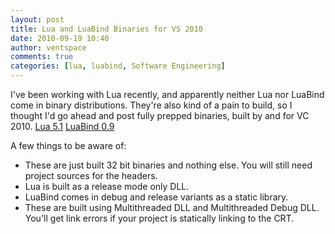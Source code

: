 ```yaml
---
layout: post
title: Lua and LuaBind Binaries for VS 2010
date: 2010-09-19 10:40
author: ventspace
comments: true
categories: [lua, luabind, Software Engineering]
---
```

I've been working with Lua recently, and apparently neither Lua nor LuaBind come in binary distributions. They're also kind of a pain to build, so I thought I'd go ahead and post fully prepped binaries, built by and for VC 2010.
<a href="http://slimdx.org/promit/lua-5.1-vc2010.zip">Lua 5.1</a>
<a href="http://slimdx.org/promit/luabind-0.9-vc2010.zip">LuaBind 0.9</a>

A few things to be aware of:
<ul>
	<li>These are just built 32 bit binaries and nothing else. You will still need project sources for the headers.</li>
	<li>Lua is built as a release mode only DLL.</li>
	<li>LuaBind comes in debug and release variants as a static library.</li>
	<li>These are built using Multithreaded DLL and Multithreaded Debug DLL. You'll get  link errors if your project is statically linking to the CRT.</li>
</ul>


